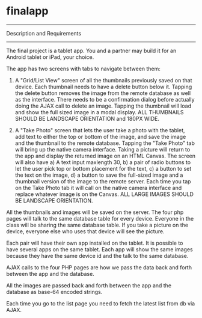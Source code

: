 # finalapp

****************************
Description and Requirements
****************************

The final project is a tablet app. You and a partner may build it for an Android tablet or iPad, your choice.

The app has two screens with tabs to navigate between them:

1. A "Grid/List View" screen of all the thumbnails previously saved on that device. Each thumbnail needs to have a delete button below it. Tapping the delete button removes the image from the remote database as well as the interface. There needs to be a confirmation dialog before actually doing the AJAX call to delete an image. Tapping the thumbnail will load and show the full sized image in a modal display. ALL THUMBNAILS SHOULD BE LANDSCAPE ORIENTATION and 180PX WIDE.

2. A "Take Photo" screen that lets the user take a photo with the tablet, add text to either the top or bottom of the image, and save the image and the thumbnail to the remote database. Tapping the "Take Photo" tab will bring up the native camera interface. Taking a picture will return to the app and display the returned image on an HTML Canvas. The screen will also have a) A text input maxlength 30, b) a pair of radio buttons to let the user pick top or bottom placement for the text, c) a button to set the text on the image, d) a button to save the full-sized image and a thumbnail version of the image to the remote server. Each time you tap on the Take Photo tab it will call on the native camera interface and replace whatever image is on the Canvas. ALL LARGE IMAGES SHOULD BE LANDSCAPE ORIENTATION.

All the thumbnails and images will be saved on the server. The four php pages will talk to the same database table for every device. Everyone in the class will be sharing the same database table. If you take a picture on the device, everyone else who uses that device will see the picture.

Each pair will have their own app installed on the tablet. It is possible to have several apps on the same tablet. Each app will show the same images because they have the same device id and the talk to the same database.

AJAX calls to the four PHP pages are how we pass the data back and forth between the app and the database.

All the images are passed back and forth between the app and the database as base-64 encoded strings.

Each time you go to the list page you need to fetch the latest list from db via AJAX.